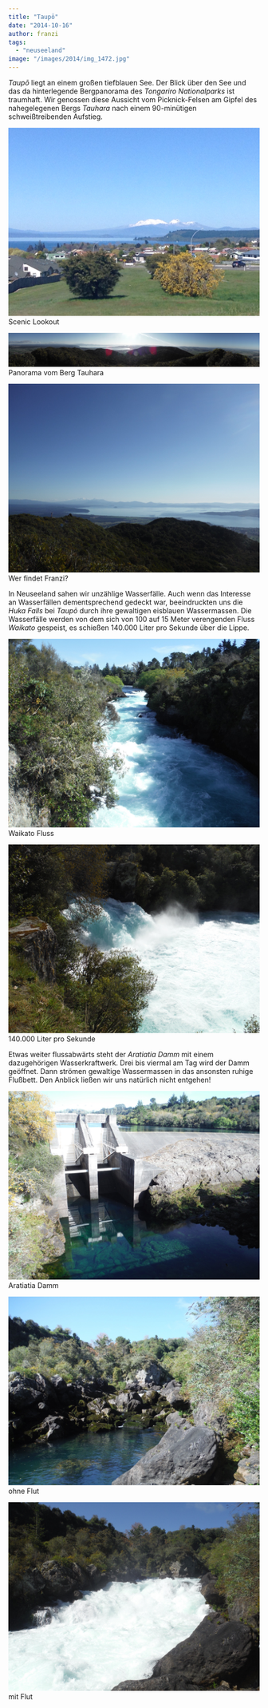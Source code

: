 ```yaml
---
title: "Taupō"
date: "2014-10-16"
author: franzi
tags: 
  - "neuseeland"
image: "/images/2014/img_1472.jpg"
---
```


_Taupō_ liegt an einem großen tiefblauen See. Der Blick über den See und das da hinterlegende Bergpanorama des _Tongariro Nationalparks_ ist traumhaft. Wir genossen diese Aussicht vom Picknick-Felsen am Gipfel des nahegelegenen Bergs _Tauhara_ nach einem 90-minütigen schweißtreibenden Aufstieg.

![IMG_1162.JPG](/images/2014/img_1162.jpg) Scenic Lookout

![DSCF7260.JPG](/images/2014/dscf7260.jpg) Panorama vom Berg Tauhara

![DSCF7237.JPG](/images/2014/dscf7237.jpg) Wer findet Franzi?

In Neuseeland sahen wir unzählige Wasserfälle. Auch wenn das Interesse an Wasserfällen dementsprechend gedeckt war, beeindruckten uns die _Huka Falls_ bei _Taupō_ durch ihre gewaltigen eisblauen Wassermassen. Die Wasserfälle werden von dem sich von 100 auf 15 Meter verengenden Fluss _Waikato_ gespeist, es schießen 140.000 Liter pro Sekunde über die Lippe.

![DSCF7181.JPG](/images/2014/dscf7181.jpg) Waikato Fluss

![DSCF7174.JPG](/images/2014/dscf7174.jpg) 140.000 Liter pro Sekunde

Etwas weiter flussabwärts steht der _Aratiatia Damm_ mit einem dazugehörigen Wasserkraftwerk. Drei bis viermal am Tag wird der Damm geöffnet. Dann strömen gewaltige Wassermassen in das ansonsten ruhige Flußbett. Den Anblick ließen wir uns natürlich nicht entgehen!

![DSCF7203.JPG](/images/2014/dscf7203.jpg) Aratiatia Damm

![DSCF7215-0.JPG](/images/2014/dscf7215-0.jpg) ohne Flut

![DSCF7224.JPG](/images/2014/dscf7224.jpg) mit Flut
